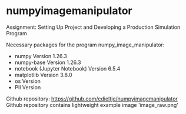 # numpyimagemanipulator
Assignment: Setting Up Project and Developing a Production Simulation Program

Necessary packages for the program numpy_image_manipulator:
- numpy Version 1.26.3
- numpy-base Version 1.26.3
- notebook (Jupyter Notebook) Version 6.5.4
- matplotlib Version 3.8.0
- os Version
- PIl Version




Github repository: https://github.com/cdieltje/numpyimagemanipulator
Github repository contains lightweight example image 'image_raw.png'



